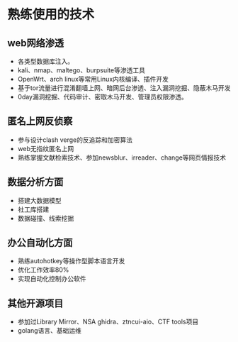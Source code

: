# 熟练使用的技术

## web网络渗透

* 各类型数据库注入。
* kali、nmap、maltego、burpsuite等渗透工具
* OpenWrt、arch linux等常用Linux内核编译、插件开发
* 基于tor流量进行混淆翻墙上网、暗网后台渗透、注入漏洞挖掘、隐蔽木马开发
* 0day漏洞挖掘、代码审计、密取木马开发、管理员权限渗透。

## 匿名上网反侦察

* 参与设计clash verge的反追踪和加密算法
* web无指纹匿名上网
* 熟练掌握文献检索技术、参加newsblur、irreader、change等网页情报技术

## 数据分析方面

* 搭建大数据模型
* 社工库搭建
* 数据碰撞、线索挖掘

## 办公自动化方面
* 熟练autohotkey等操作型脚本语言开发
* 优化工作效率80%
* 实现自动化控制办公软件

## 其他开源项目
* 参加过Library Mirror、NSA ghidra、ztncui-aio、CTF tools项目
* golang语言、基础运维
